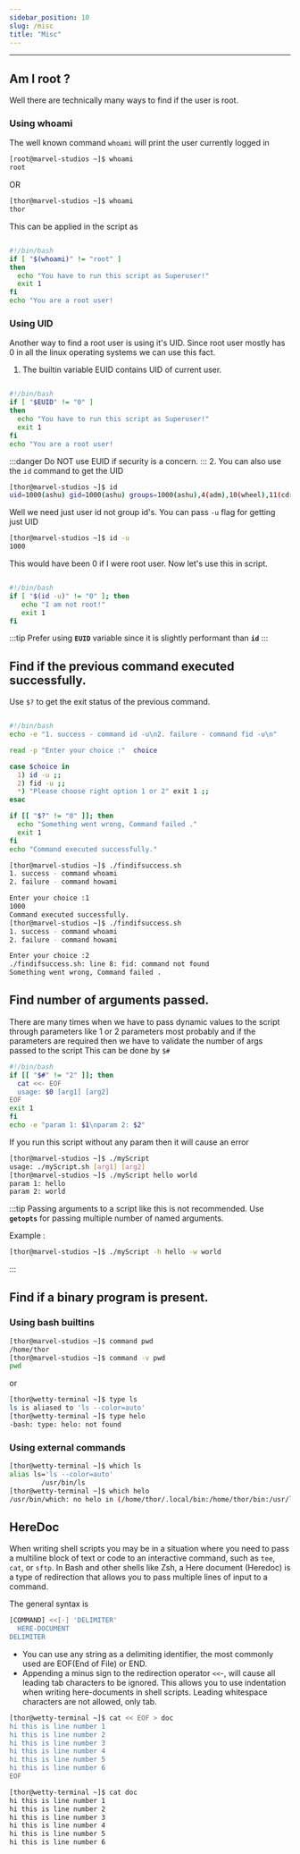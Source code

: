 ```yaml
---
sidebar_position: 10
slug: /misc
title: "Misc"
---
```


---
## Am I root ?
Well there are technically many ways to find if the user is root. 
### Using whoami
The well known command `whoami` will print the user currently logged in

```bash
[root@marvel-studios ~]$ whoami
root
```
OR
```bash
[thor@marvel-studios ~]$ whoami
thor
```

This can be applied in the script as

```bash

#!/bin/bash
if [ "$(whoami)" != "root" ]
then
  echo "You have to run this script as Superuser!"
  exit 1
fi
echo "You are a root user!
```
### Using UID
Another way to find a root user is using it's UID. Since root user mostly has 0 in all the linux operating systems we can use this fact.
1. The builtin variable EUID contains UID of current user.
```bash

#!/bin/bash
if [ "$EUID" != "0" ]
then
  echo "You have to run this script as Superuser!"
  exit 1
fi
echo "You are a root user!
```
:::danger
Do NOT use EUID if security is a concern.
:::
2. You can also use the `id` command to get the UID
```bash
[thor@marvel-studios ~]$ id
uid=1000(ashu) gid=1000(ashu) groups=1000(ashu),4(adm),10(wheel),11(cdrom)
```
Well we need just user id not group id's. You can pass `-u` flag for getting just UID

```bash
[thor@marvel-studios ~]$ id -u
1000
```
This would have been 0 if I were root user. Now let's use this in script.

```bash

#!/bin/bash
if [ "$(id -u)" != "0" ]; then
   echo "I am not root!"
   exit 1
fi
```

:::tip
Prefer using **`EUID`** variable since it is slightly performant than **`id`**
:::

## Find if the previous command executed successfully.

Use `$?` to get the exit status of the previous command.

```bash title=finddifsuccess.sh

#!/bin/bash
echo -e "1. success - command id -u\n2. failure - command fid -u\n"

read -p "Enter your choice :"  choice

case $choice in
  1) id -u ;;
  2) fid -u ;;
  *) "Please choose right option 1 or 2" exit 1 ;;
esac

if [[ "$?" != "0" ]]; then
  echo "Something went wrong, Command failed ."
  exit 1
fi
echo "Command executed successfully."
```
```bash title="findifsuccess Output"
[thor@marvel-studios ~]$ ./findifsuccess.sh
1. success - command whoami
2. failure - command howami

Enter your choice :1
1000
Command executed successfully.
[thor@marvel-studios ~]$ ./findifsuccess.sh
1. success - command whoami
2. failure - command howami

Enter your choice :2
./findifsuccess.sh: line 8: fid: command not found
Something went wrong, Command failed .
```

## Find number of arguments passed.
There are many times when we have to pass dynamic values to the script through parameters like 1 or 2 parameters most probably and if the parameters are required then we have to validate the number of args passed to the script
This can be done by `$#` 

```bash
#!/bin/bash
if [[ "$#" != "2" ]]; then
  cat <<- EOF
  usage: $0 [arg1] [arg2]
EOF
exit 1
fi
echo -e "param 1: $1\nparam 2: $2"
```
If you run this script without any param then it will cause an error

```bash
[thor@marvel-studios ~]$ ./myScript
usage: ./myScript.sh [arg1] [arg2]
[thor@marvel-studios ~]$ ./myScript hello world
param 1: hello
param 2: world
```
:::tip
Passing arguments to a script like this is not recommended. Use **`getopts`** for passing multiple number of named arguments.

Example :
```bash
[thor@marvel-studios ~]$ ./myScript -h hello -w world
```
:::

## Find if a binary program is present.

### Using bash builtins
```bash
[thor@marvel-studios ~]$ command pwd
/home/thor
[thor@marvel-studios ~]$ command -v pwd
pwd
```
or
```bash
[thor@wetty-terminal ~]$ type ls
ls is aliased to 'ls --color=auto'
[thor@wetty-terminal ~]$ type helo
-bash: type: helo: not found
```
### Using external commands

```bash
[thor@wetty-terminal ~]$ which ls
alias ls='ls --color=auto'
        /usr/bin/ls
[thor@wetty-terminal ~]$ which helo
/usr/bin/which: no helo in (/home/thor/.local/bin:/home/thor/bin:/usr/local/bin:/usr/bin:/usr/local/sbin:/usr/sbin:/var/lib/snapd/snap/bin:/usr/local/bin)
```

## HereDoc
When writing shell scripts you may be in a situation where you need to pass a multiline block of text or code to an interactive command, such as `tee`, `cat`, or `sftp`. In Bash and other shells like Zsh, a Here document (Heredoc) is a type of redirection that allows you to pass multiple lines of input to a command.

The general syntax is 
```bash
[COMMAND] <<[-] 'DELIMITER'
  HERE-DOCUMENT
DELIMITER
```
- You can use any string as a delimiting identifier, the most commonly used are EOF(End of File) or END.
- Appending a minus sign to the redirection operator `<<`-, will cause all leading tab characters to be ignored. This allows you to use indentation when writing here-documents in shell scripts. Leading whitespace characters are not allowed, only tab.
```bash
[thor@wetty-terminal ~]$ cat << EOF > doc
hi this is line number 1
hi this is line number 2
hi this is line number 3
hi this is line number 4
hi this is line number 5
hi this is line number 6
EOF

[thor@wetty-terminal ~]$ cat doc
hi this is line number 1
hi this is line number 2
hi this is line number 3
hi this is line number 4
hi this is line number 5
hi this is line number 6

```